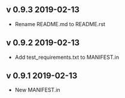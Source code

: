 ## v 0.9.3 2019-02-13
 - Rename README.md to README.rst

## v 0.9.2 2019-02-13
 - Add test_requirements.txt to MANIFEST.in

## v 0.9.1 2019-02-13
 - New MANIFEST.in
